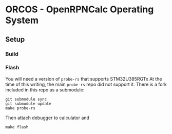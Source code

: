 # ORCOS - OpenRPNCalc Operating System

## Setup


### Build

### Flash

You will need a version of `probe-rs` that supports STM32U385RGTx
At the time of this writing, the main `probe-rs` repo did not support it.
There is a fork included in this repo as a submodule:

```
git submodule sync
git submodule update
make probe-rs
```

Then attach debugger to calculator and

``
make flash
``
